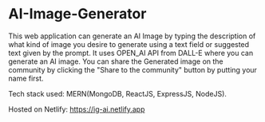 # AI-Image-Generator
This web application can generate an AI Image by typing the description of what kind of image you desire to generate using a text field or suggested text given by the prompt.
It uses OPEN_AI API from DALL-E where you can generate an AI image. You can share the Generated image on the community by clicking the "Share to the community" button by putting your name first.

Tech stack used: MERN(MongoDB, ReactJS, ExpressJS, NodeJS).

Hosted on Netlify: https://ig-ai.netlify.app
